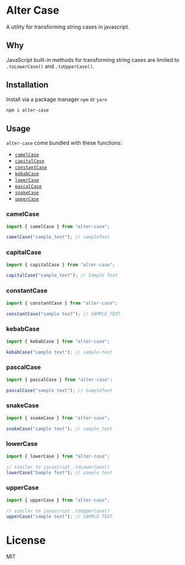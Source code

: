 # Alter Case

A utility for transforming string cases in javascript.

## Why

JavaScript built-in methods for transforming string cases are limited to `.toLowerCase()` and `.toUpperCase()`.

## Installation

Install via a package manager `npm` or `yarn`

```sh
npm i alter-case
```

## Usage

`alter-case` come bundled with these functions:

- [`camelCase`](#camalCase)
- [`capitalCase`](#capitalCase)
- [`constantCase`](#constantCase)
- [`kebabCase`](#kebabCase)
- [`lowerCase`](#lowerCase)
- [`pascalCase`](#pascalCase)
- [`snakeCase`](#snakeCase)
- [`upperCase`](#upperCase)

### camelCase

```js
import { camelCase } from "alter-case";

camelCase("sample_text"); // sampleText
```

### capitalCase

```js
import { capitalCase } from "alter-case";

capitalCase("sample_text"); // Sample Text
```

### constantCase

```js
import { constantCase } from "alter-case";

constantCase("sample text"); // SAMPLE_TEXT
```

### kebabCase

```js
import { kebabCase } from "alter-case";

kebabCase("sample text"); // sample-text
```

### pascalCase

```js
import { pascalCase } from "alter-case";

pascalCase("sample text"); // SampleText
```

### snakeCase

```js
import { snakeCase } from "alter-case";

snakeCase("sample text"); // sample_text
```

### lowerCase

```js
import { lowerCase } from "alter-case";

// similar to javascript .toLowerCase()
lowerCase("Sample Text"); // sample text
```

### upperCase

```js
import { upperCase } from "alter-case";

// similar to javascript .toUpperCase()
upperCase("sample text"); // SAMPLE TEXT
```

# License

MIT
